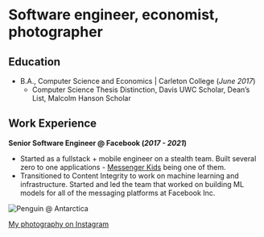 # Software engineer, economist, photographer

## Education
- B.A., Computer Science and Economics | Carleton College (_June 2017_)
  - Computer Science Thesis Distinction, Davis UWC Scholar, Dean’s List, Malcolm Hanson Scholar

## Work Experience
**Senior Software Engineer @ Facebook (_2017 - 2021_)**
- Started as a fullstack + mobile engineer on a stealth team. Built several zero to one applications - [Messenger Kids](https://www.messengerkids.com) being one of them.
- Transitioned to Content Integrity to work on machine learning and infrastructure. Started and led the team that worked on building ML models for all of the messaging platforms at Facebook Inc.

![Penguin @ Antarctica](/assets/img/xyz.jpeg)

[My photography on Instagram](https://www.instagram.com)

